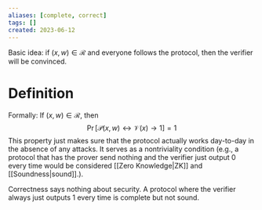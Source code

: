 ```yaml
---
aliases: [complete, correct]
tags: []
created: 2023-06-12
---
```


Basic idea: if $(x,w)\in\mathcal{R}$ and everyone follows the protocol, then the verifier will be convinced.

# Definition
Formally:
If $(x,w)\in\mathcal{R}$, then $$\Pr[\mathcal{P}(x,w) \leftrightarrow \mathcal{V}(x) \rightarrow 1] = 1$$
This property just makes sure that the protocol actually works day-to-day in the absence of any attacks. It serves as a nontriviality condition (e.g., a protocol that has the prover send nothing and the verifier just output $0$ every time would be considered [[Zero Knowledge|ZK]] and [[Soundness|sound]].).

Correctness says nothing about security. A protocol where the verifier always just outputs 1 every time is complete but not sound. 